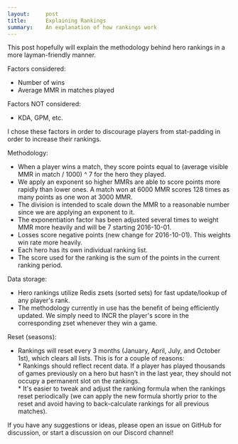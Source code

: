 ```yaml
---
layout:     post
title:      Explaining Rankings
summary:    An explanation of how rankings work
---
```


This post hopefully will explain the methodology behind hero rankings in a more layman-friendly manner.

Factors considered:  
  * Number of wins  
  * Average MMR in matches played  

Factors NOT considered:  
  * KDA, GPM, etc.  
 
I chose these factors in order to discourage players from stat-padding in order to increase their rankings.

Methodology:  
  * When a player wins a match, they score points equal to (average visible MMR in match / 1000) ^ 7 for the hero they played.  
  * We apply an exponent so higher MMRs are able to score points more rapidly than lower ones.  A match won at 6000 MMR scores 128 times as many points as one won at 3000 MMR.  
  * The division is intended to scale down the MMR to a reasonable number since we are applying an exponent to it.  
  * The exponentiation factor has been adjusted several times to weight MMR more heavily and will be 7 starting 2016-10-01.  
  * Losses score negative points (new change for 2016-10-01).  This weights win rate more heavily.
  * Each hero has its own individual ranking list.
  * The score used for the ranking is the sum of the points in the current ranking period.

Data storage:
  * Hero rankings utilize Redis zsets (sorted sets) for fast update/lookup of any player's rank.
  * The methodology currently in use has the benefit of being efficiently updated.  We simply need to INCR the player's score in the corresponding zset whenever they win a game.

Reset (seasons):  
  *  Rankings will reset every 3 months (January, April, July, and October 1st), which clears all lists.  This is for a couple of reasons:  
    * Rankings should reflect recent data.  If a player has played thousands of games previously on a hero but hasn't in the last year, they should not occupy a permanent slot on the rankings.  
    * It's easier to tweak and adjust the ranking formula when the rankings reset periodically (we can apply the new formula shortly prior to the reset and avoid having to back-calculate rankings for all previous matches).  

If you have any suggestions or ideas, please open an issue on GitHub for discussion, or start a discussion on our Discord channel!  
